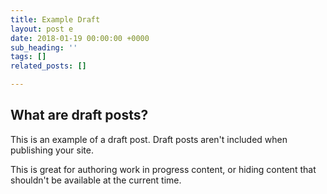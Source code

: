 ```yaml
---
title: Example Draft
layout: post e
date: 2018-01-19 00:00:00 +0000
sub_heading: ''
tags: []
related_posts: []

---
```

## What are draft posts?

This is an example of a draft post. Draft posts aren't included when publishing your site.

This is great for authoring work in progress content, or hiding content that shouldn't be available at the current time.
